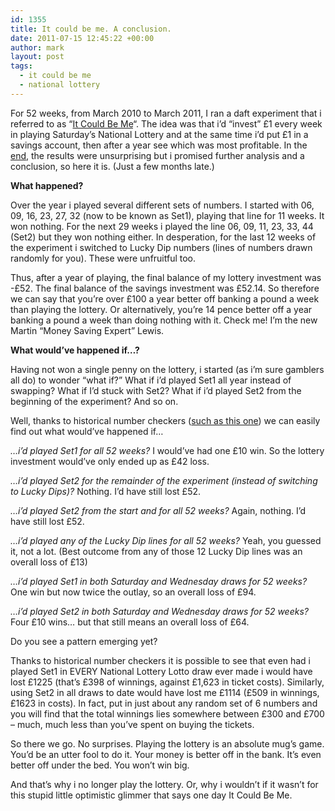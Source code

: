 ```yaml
---
id: 1355
title: It could be me. A conclusion.
date: 2011-07-15 12:45:22 +00:00
author: mark
layout: post
tags:
  - it could be me
  - national lottery
---
```

For 52 weeks, from March 2010 to March 2011, I ran a daft experiment that i referred to as &#8220;[It Could Be Me](http://www.sallonoroff.co.uk/blog/tag/it-could-be-me/)&#8220;. The idea was that i&#8217;d &#8220;invest&#8221; £1 every week in playing Saturday&#8217;s National Lottery and at the same time i&#8217;d put £1 in a savings account, then after a year see which was most profitable. In the [end](http://www.sallonoroff.co.uk/blog/2011/02/it-could-be-me-draw-52/), the results were unsurprising but i promised further analysis and a conclusion, so here it is. (Just a few months late.)

**What happened?**

Over the year i played several different sets of numbers. I started with 06, 09, 16, 23, 27, 32 (now to be known as Set1), playing that line for 11 weeks. It won nothing. For the next 29 weeks i played the line 06, 09, 11, 23, 33, 44 (Set2) but they won nothing either. In desperation, for the last 12 weeks of the experiment i switched to Lucky Dip numbers (lines of numbers drawn randomly for you). These were unfruitful too.

Thus, after a year of playing, the final balance of my lottery investment was -£52. The final balance of the savings investment was £52.14. So therefore we can say that you&#8217;re over £100 a year better off banking a pound a week than playing the lottery. Or alternatively, you&#8217;re 14 pence better off a year banking a pound a week than doing nothing with it. Check me! I&#8217;m the new Martin &#8220;Money Saving Expert&#8221; Lewis.

**What would&#8217;ve happened if&#8230;?**

Having not won a single penny on the lottery, i started (as i&#8217;m sure gamblers all do) to wonder &#8220;what if?&#8221; What if i&#8217;d played Set1 all year instead of swapping? What if I&#8217;d stuck with Set2? What if i&#8217;d played Set2 from the beginning of the experiment? And so on.

Well, thanks to historical number checkers ([such as this one](http://www.lottohideout.co.uk/lottery-checker/lotto.html)) we can easily find out what would&#8217;ve happened if&#8230;

_&#8230;i&#8217;d played Set1 for all 52 weeks?_ I would&#8217;ve had one £10 win. So the lottery investment would&#8217;ve only ended up as £42 loss.

_&#8230;i&#8217;d played Set2 for the remainder of the experiment (instead of switching to Lucky Dips)?_ Nothing. I&#8217;d have still lost £52.

_&#8230;i&#8217;d played Set2 from the start and for all 52 weeks?_ Again, nothing. I&#8217;d have still lost £52.

_&#8230;i&#8217;d played any of the Lucky Dip lines for all 52 weeks?_ Yeah, you guessed it, not a lot. (Best outcome from any of those 12 Lucky Dip lines was an overall loss of £13)

_&#8230;i&#8217;d played Set1 in both Saturday and Wednesday draws for 52 weeks?_ One win but now twice the outlay, so an overall loss of £94.

_&#8230;i&#8217;d played Set2 in both Saturday and Wednesday draws for 52 weeks?_ Four £10 wins&#8230; but that still means an overall loss of £64.

Do you see a pattern emerging yet?

Thanks to historical number checkers it is possible to see that even had i played Set1 in EVERY National Lottery Lotto draw ever made i would have lost £1225 (that&#8217;s £398 of winnings, against £1,623 in ticket costs). Similarly, using Set2 in all draws to date would have lost me £1114 (£509 in winnings, £1623 in costs). In fact, put in just about any random set of 6 numbers and you will find that the total winnings lies somewhere between £300 and £700 &#8211; much, much less than you&#8217;ve spent on buying the tickets.

So there we go. No surprises. Playing the lottery is an absolute mug&#8217;s game. You&#8217;d be an utter fool to do it. Your money is better off in the bank. It&#8217;s even better off under the bed. You won&#8217;t win big.

And that&#8217;s why i no longer play the lottery. Or, why i wouldn&#8217;t if it wasn&#8217;t for this stupid little optimistic glimmer that says one day It Could Be Me.